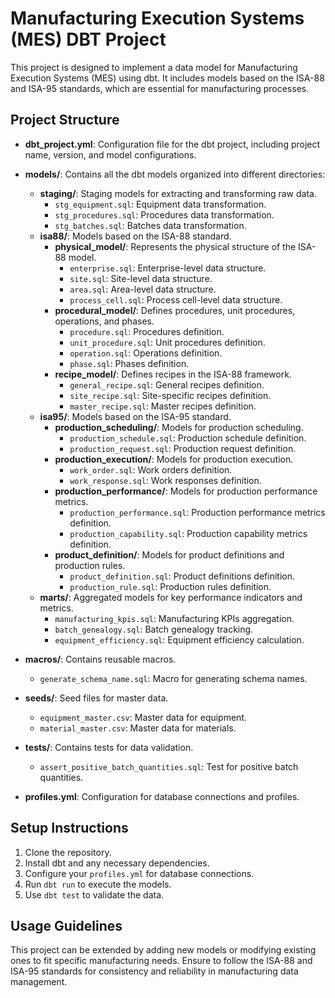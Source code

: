 # Manufacturing Execution Systems (MES) DBT Project

This project is designed to implement a data model for Manufacturing Execution Systems (MES) using dbt. It includes models based on the ISA-88 and ISA-95 standards, which are essential for manufacturing processes.

## Project Structure

- **dbt_project.yml**: Configuration file for the dbt project, including project name, version, and model configurations.
  
- **models/**: Contains all the dbt models organized into different directories:
  - **staging/**: Staging models for extracting and transforming raw data.
    - `stg_equipment.sql`: Equipment data transformation.
    - `stg_procedures.sql`: Procedures data transformation.
    - `stg_batches.sql`: Batches data transformation.
  - **isa88/**: Models based on the ISA-88 standard.
    - **physical_model/**: Represents the physical structure of the ISA-88 model.
      - `enterprise.sql`: Enterprise-level data structure.
      - `site.sql`: Site-level data structure.
      - `area.sql`: Area-level data structure.
      - `process_cell.sql`: Process cell-level data structure.
    - **procedural_model/**: Defines procedures, unit procedures, operations, and phases.
      - `procedure.sql`: Procedures definition.
      - `unit_procedure.sql`: Unit procedures definition.
      - `operation.sql`: Operations definition.
      - `phase.sql`: Phases definition.
    - **recipe_model/**: Defines recipes in the ISA-88 framework.
      - `general_recipe.sql`: General recipes definition.
      - `site_recipe.sql`: Site-specific recipes definition.
      - `master_recipe.sql`: Master recipes definition.
  - **isa95/**: Models based on the ISA-95 standard.
    - **production_scheduling/**: Models for production scheduling.
      - `production_schedule.sql`: Production schedule definition.
      - `production_request.sql`: Production request definition.
    - **production_execution/**: Models for production execution.
      - `work_order.sql`: Work orders definition.
      - `work_response.sql`: Work responses definition.
    - **production_performance/**: Models for production performance metrics.
      - `production_performance.sql`: Production performance metrics definition.
      - `production_capability.sql`: Production capability metrics definition.
    - **product_definition/**: Models for product definitions and production rules.
      - `product_definition.sql`: Product definitions definition.
      - `production_rule.sql`: Production rules definition.
  - **marts/**: Aggregated models for key performance indicators and metrics.
    - `manufacturing_kpis.sql`: Manufacturing KPIs aggregation.
    - `batch_genealogy.sql`: Batch genealogy tracking.
    - `equipment_efficiency.sql`: Equipment efficiency calculation.

- **macros/**: Contains reusable macros.
  - `generate_schema_name.sql`: Macro for generating schema names.

- **seeds/**: Seed files for master data.
  - `equipment_master.csv`: Master data for equipment.
  - `material_master.csv`: Master data for materials.

- **tests/**: Contains tests for data validation.
  - `assert_positive_batch_quantities.sql`: Test for positive batch quantities.

- **profiles.yml**: Configuration for database connections and profiles.

## Setup Instructions

1. Clone the repository.
2. Install dbt and any necessary dependencies.
3. Configure your `profiles.yml` for database connections.
4. Run `dbt run` to execute the models.
5. Use `dbt test` to validate the data.

## Usage Guidelines

This project can be extended by adding new models or modifying existing ones to fit specific manufacturing needs. Ensure to follow the ISA-88 and ISA-95 standards for consistency and reliability in manufacturing data management.